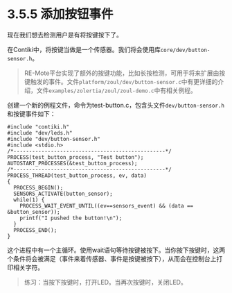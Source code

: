 # 3.5.5 添加按钮事件

现在我们想去检测用户是有将按键按下了。

在Contiki中，将按键当做是一个传感器。我们将会使用库```core/dev/button-sensor.h```。

>RE-Mote平台实现了额外的按键功能，比如长按检测，可用于将来扩展由按键触发的事件。文件```platform/zoul/dev/button-sensor.c```中有更详细的介绍，文件```examples/zolertia/zoul/zoul-demo.c```中有相关例程。 


创建一个新的例程文件，命令为test-button.c，包含头文件```dev/button-sensor.h```和按键事件如下：
```
#include "contiki.h"
#include "dev/leds.h"
#include "dev/button-sensor.h"
#include <stdio.h>
/*-------------------------------------------------*/
PROCESS(test_button_process, "Test button");
AUTOSTART_PROCESSES(&test_button_process);
/*-------------------------------------------------*/
PROCESS_THREAD(test_button_process, ev, data)
{
  PROCESS_BEGIN();
  SENSORS_ACTIVATE(button_sensor);
  while(1) {
    PROCESS_WAIT_EVENT_UNTIL((ev==sensors_event) && (data == &button_sensor));
    printf("I pushed the button!\n");
  }
  PROCESS_END();
}
```
这个进程中有一个主循环。使用wait语句等待按键被按下。当你按下按键时，这两个条件将会被满足（事件来着传感器、事件是按键被按下），从而会在控制台上打印相关字符。

> 练习：当按下按键时，打开LED。当再次按键时，关闭LED。